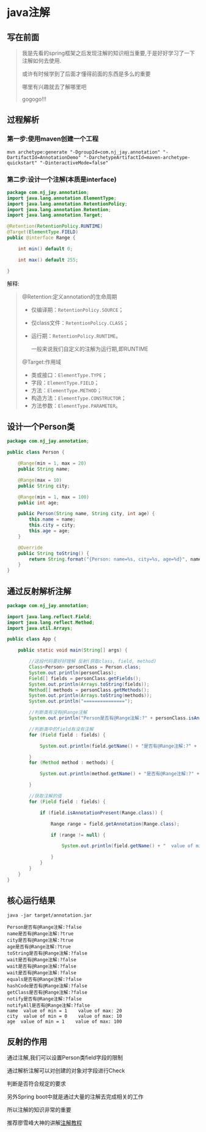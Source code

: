 # java注解

## 写在前面

> 我是先看的spring框架之后发现注解的知识相当重要,于是好好学习了一下注解如何去使用.
>
> 或许有时候学到了后面才懂得前面的东西是多么的重要
>
> 哪里有兴趣就去了解哪里吧
>
> gogogo!!!

## 过程解析

### 第一步:使用maven创建一个工程

```shell
mvn archetype:generate "-DgroupId=com.nj_jay.annotation" "-DartifactId=AnnotationDemo" "-DarchetypeArtifactId=maven-archetype-quickstart" "-DinteractiveMode=false"
```

### 第二步:设计一个注解(本质是interface)

```java
package com.nj_jay.annotation;
import java.lang.annotation.ElementType;
import java.lang.annotation.RetentionPolicy;
import java.lang.annotation.Retention;
import java.lang.annotation.Target;

@Retention(RetentionPolicy.RUNTIME)
@Target(ElementType.FIELD)
public @interface Range {

    int min() default 0;

    int max() default 255;

}
```

解释:

> @Retention:定义annotation的生命周期
>
> - 仅编译期：`RetentionPolicy.SOURCE`；
>
> - 仅class文件：`RetentionPolicy.CLASS`；
>
> - 运行期：`RetentionPolicy.RUNTIME`。
>
>   
>
>   一般来说我们自定义的注解为运行期,即RUNTIME
>
> @Target:作用域
>
> - 类或接口：`ElementType.TYPE`；
> - 字段：`ElementType.FIELD`；
> - 方法：`ElementType.METHOD`；
> - 构造方法：`ElementType.CONSTRUCTOR`；
> - 方法参数：`ElementType.PARAMETER`。

## 设计一个Person类

```java
package com.nj_jay.annotation;

public class Person {

    @Range(min = 1, max = 20)
    public String name;

    @Range(max = 10)
    public String city;

    @Range(min = 1, max = 100)
    public int age;

    public Person(String name, String city, int age) {
        this.name = name;
        this.city = city;
        this.age = age;
    }

    @Override
    public String toString() {
        return String.format("{Person: name=%s, city=%s, age=%d}", name, city, age);
    }
}
```

## 通过反射解析注解

```java
package com.nj_jay.annotation;

import java.lang.reflect.Field;
import java.lang.reflect.Method;
import java.util.Arrays;

public class App {

    public static void main(String[] args) {

        //这段代码要好好理解 反射(获取class, field, method)
        Class<Person> personClass = Person.class;
        System.out.println(personClass);
        Field[] fields = personClass.getFields();
        System.out.println(Arrays.toString(fields));
        Method[] methods = personClass.getMethods();
        System.out.println(Arrays.toString(methods));
        System.out.println("===============");

        //判断类有没有@Range注解
        System.out.println("Person是否有@Range注解:?" + personClass.isAnnotationPresent(Range.class));

        //判断类中的field有没有注解
        for (Field field : fields) {

            System.out.println(field.getName() + "是否有@Range注解:?" + field.isAnnotationPresent(Range.class));

        }
        for (Method method : methods) {

            System.out.println(method.getName() + "是否有@Range注解:?" +method.isAnnotationPresent(Range.class));

        }

        //获取注解的值
        for (Field field : fields) {

            if (field.isAnnotationPresent(Range.class)) {

                Range range = field.getAnnotation(Range.class);

                if (range != null) {

                    System.out.println(field.getName() + "  value of min = " + range.min() + "    value of max: " + range.max());

                }
            }
        }
    }
}
```

## 核心运行结果

`java -jar target/annotation.jar`

```shell
Person是否有@Range注解:?false
name是否有@Range注解:?true
city是否有@Range注解:?true
age是否有@Range注解:?true
toString是否有@Range注解:?false
wait是否有@Range注解:?false
wait是否有@Range注解:?false
wait是否有@Range注解:?false
equals是否有@Range注解:?false
hashCode是否有@Range注解:?false
getClass是否有@Range注解:?false
notify是否有@Range注解:?false
notifyAll是否有@Range注解:?false
name  value of min = 1    value of max: 20
city  value of min = 0    value of max: 10
age  value of min = 1    value of max: 100
```

## 反射的作用

通过注解,我们可以设置Person类field字段的限制

通过解析注解可以对创建的对象对字段进行Check

判断是否符合规定的要求

另外Spring boot中就是通过大量的注解去完成相关的工作

所以注解的知识非常的重要

推荐廖雪峰大神的讲解[注解教程](https://www.liaoxuefeng.com/wiki/1252599548343744/1255945389098144)

